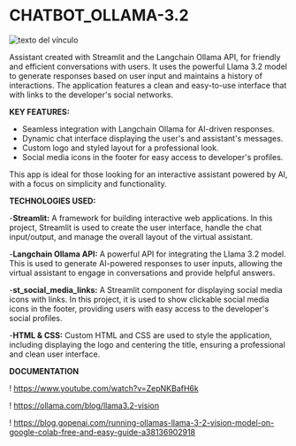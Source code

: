 # CHATBOT_OLLAMA-3.2

![texto del vínculo](https://www.linuxtricks.fr/upload/ollama-logo.png)

Assistant created with Streamlit and the Langchain Ollama API, for friendly and efficient conversations with users. It uses the powerful Llama 3.2 model to generate responses based on user input and maintains a history of interactions. The application features a clean and easy-to-use interface that with links to the developer's social networks.


**KEY FEATURES:**

* Seamless integration with Langchain Ollama for AI-driven responses.
* Dynamic chat interface displaying the user's and assistant's messages.
* Custom logo and styled layout for a professional look.
* Social media icons in the footer for easy access to developer's profiles.
  
This app is ideal for those looking for an interactive assistant powered by AI, with a focus on simplicity and functionality.


**TECHNOLOGIES USED:**

-**Streamlit:** A framework for building interactive web applications. In this project, Streamlit is used to create the user interface, handle the chat input/output, and manage the overall layout of the virtual assistant.

-**Langchain Ollama API:** A powerful API for integrating the Llama 3.2 model. This is used to generate AI-powered responses to user inputs, allowing the virtual assistant to engage in conversations and provide helpful answers.

-**st_social_media_links:** A Streamlit component for displaying social media icons with links. In this project, it is used to show clickable social media icons in the footer, providing users with easy access to the developer's social profiles.

-**HTML & CSS:** Custom HTML and CSS are used to style the application, including displaying the logo and centering the title, ensuring a professional and clean user interface.

**DOCUMENTATION**

! https://www.youtube.com/watch?v=ZepNKBafH6k

! https://ollama.com/blog/llama3.2-vision

! https://blog.gopenai.com/running-ollamas-llama-3-2-vision-model-on-google-colab-free-and-easy-guide-a38136902918

